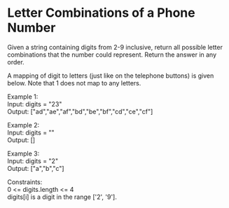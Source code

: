 # Letter Combinations of a Phone Number

Given a string containing digits from 2-9 inclusive, return all possible letter combinations that the number could represent. Return the answer in any order.  

A mapping of digit to letters (just like on the telephone buttons) is given below. Note that 1 does not map to any letters.  

Example 1:  
Input: digits = "23"  
Output: ["ad","ae","af","bd","be","bf","cd","ce","cf"]  

Example 2:  
Input: digits = ""  
Output: []  

Example 3:  
Input: digits = "2"  
Output: ["a","b","c"]  
 
Constraints:  
0 <= digits.length <= 4  
digits[i] is a digit in the range ['2', '9'].  